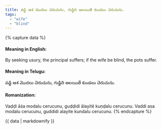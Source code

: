 ```yaml
---
title: వడ్డి ఆశ మొదలు చెరుచును, గుడ్డిది ఆలయితే కుండలు చెరుచును.
tags:
  - "wife"
  - "blind"
---
```


{% capture data %}
#### Meaning in English:
By seeking usury, the principal suffers; if the wife be blind, the pots suffer.

#### Meaning in Telugu:
వడ్డి ఆశ మొదలు చెరుచును, గుడ్డిది ఆలయితే కుండలు చెరుచును.

#### Romanization:
Vaḍḍi āśa modalu cerucunu, guḍḍidi ālayitē kuṇḍalu cerucunu.
Vaddi asa modalu cerucunu, guddidi alayite kundalu cerucunu.
{% endcapture %}

{{ data | markdownify }}

